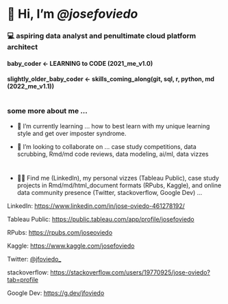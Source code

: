 # 👋 Hi, I’m *@josefoviedo*

### 💻 aspiring data analyst and penultimate cloud platform architect

#### baby_coder <- LEARNING to CODE (2021_me_v1.0)

#### slightly_older_baby_coder <- skills_coming_along(git, sql, r, python, md (2022_me_v1.1))

# 

### some more about me ...

* 🌱 I’m currently learning ... how to best learn with my unique learning style and get over imposter syndrome. 

* 💞️ I’m looking to collaborate on ... case study competitions, data scrubbing, Rmd/md code reviews, data modeling, ai/ml, data vizzes

#

* 👀🔎 Find me (LinkedIn), my personal vizzes (Tableau Public), case study projects in Rmd/md/html_document formats (RPubs, Kaggle), and online data community presence (Twitter, stackoverflow, Google Dev) ... 


LinkedIn: https://www.linkedin.com/in/jose-oviedo-461278192/

Tableau Public: https://public.tableau.com/app/profile/josefoviedo

RPubs: https://rpubs.com/joseoviedo

Kaggle: https://www.kaggle.com/josefoviedo

Twitter: [@jfoviedo_](https://twitter.com/josefoviedo_)

stackoverflow: https://stackoverflow.com/users/19770925/jose-oviedo?tab=profile

Google Dev: https://g.dev/jfoviedo
